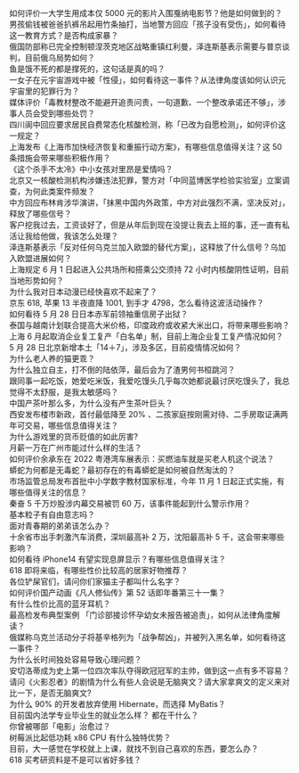 如何评价一大学生用成本仅 5000 元的影片入围戛纳电影节？他是如何做到的？  
男孩偷钱被爸爸扒裤吊起用竹条抽打，当地警方回应「孩子没有受伤」，如何看待这一教育方式？是否构成家暴？  
俄国防部称已完全控制顿涅茨克地区战略重镇红利曼，泽连斯基表示需要与普京谈判，目前俄乌局势如何？  
鱼是饿不死的都是撑死的，这句话是真的吗？  
一女子在元宇宙游戏中被「性侵」，如何看待这一事件？从法律角度该如何认识元宇宙里的犯罪行为？  
媒体评价「毒教材整改不能避开追责问责，一句道歉、一个整改承诺还不够」，涉事人员会受到哪些处罚？  
四川阆中回应要求居民自费常态化核酸检测，称「已改为自愿检测」，如何评价这一规定？  
上海发布《上海市加快经济恢复和重振行动方案》，有哪些信息值得关注？这 50 条措施会带来哪些积极作用？  
《这个杀手不太冷》中小女孩对里昂是爱情吗？  
北京又一核酸检测机构涉嫌违法犯罪，警方对「中同蓝博医学检验实验室」立案调查，为何此类案件频发？  
中方回应布林肯涉华演讲，「抹黑中国内外政策，中方对此强烈不满，坚决反对」，释放了哪些信号？  
客户挖我过去，工资谈好了，但是从年后到现在没提让我去上班的事，还一直有私活让我给他做，我该怎么处理？  
泽连斯基表示「反对任何乌克兰加入欧盟的替代方案」，这释放了什么信号？乌加入欧盟进展如何？  
上海规定 6 月 1 日起进入公共场所和搭乘公交须持 72 小时内核酸阴性证明，目前当地形势如何？  
为什么我对日本动漫已经快喜欢不起来了？  
京东 618, 苹果 13 半夜直降 1001, 到手才 4798，怎么看待这波活动操作？  
如何看待 5 月 28 日日本赤军前领袖重信房子出狱？  
泰国与越南计划联合提高大米价格，印度政府或收紧大米出口，将带来哪些影响？  
上海 6 月起取消企业复工复产「白名单」制，目前上海企业复工复产情况如何？  
5 月 28 日北京新增本土「14＋7」，涉及多区，目前疫情情况如何？  
为什么老人养的猫更乖？  
为什么独立自主，打不倒的陆依萍，最后会为了渣男何书桓跳河？  
跟同事一起吃饭，她爱吃米饭，我爱吃馒头几乎每次她都说最讨厌吃馒头了，我总觉得不太舒服，是我太敏感吗？  
中国产茶叶那么多，为什么没有产生茶叶巨头？  
西安发布楼市新政，首付最低降至 20% 、二孩家庭按刚需对待、二手房取证满两年可交易，哪些信息值得关注？  
为什么游戏里的货币贬值的如此厉害?  
月薪一万在广州市能过什么样的生活？  
如何评价余承东在 2022 粤港湾车展表示：买燃油车就是买老人机这个说法？  
蟒蛇为何都是无毒蛇？最初存在的有毒蟒蛇是如何被自然淘汰的？  
市场监管总局发布首批中小学数字教材国家标准，今年 11 月 1 日起正式实施，有哪些值得关注的信息？  
秦奋 5 千万炒股涉内幕交易被罚 60 万，该事件能起到什么警示作用？  
基本粒子有自由意志吗？  
面对青春期的弟弟该怎么办？  
十余省市出手刺激汽车消费，深圳最高补 2 万，沈阳最高补 5 千，这会带来哪些影响？  
如何看待 iPhone14 有望实现息屏显示？有哪些信息值得关注？  
618 即将来临，有哪些性价比较高的居家好物推荐？  
各位铲屎官们，请问你们家猫主子都叫什么名字？  
如何评价国产动画《凡人修仙传》第 52 话即年番第三十一集？  
有什么性价比高的蓝牙耳机？  
最高检发布典型案例  「门诊部接诊怀孕幼女未报告被追责」，如何从法律角度解读？  
俄媒称乌克兰活动分子将基辛格列为「战争帮凶」，并被列入黑名单，如何看待这一事件？  
为什么长时间独处容易导致心理问题？  
安切洛蒂成为史上第一位四次率队夺得欧冠冠军的主帅，做到这一点有多不容易？  
请问《火影忍者》的剧情为什么有些人会说是无脑爽文？请大家拿爽文的定义来对比一下，是否无脑爽文?  
为什么 90% 的开发者放弃使用 Hibernate，而选择 MyBatis？  
目前国内法学专业毕业生的就业怎么样？  都在干什么？  
你曾被哪部「电影」治愈过？  
树莓派比起低功耗 x86 CPU 有什么独特优势？  
目前，大一感觉在学校就上上课，就找不到自己喜欢的东西，要怎么办？  
618 买考研资料是不是可以省好多钱？  
